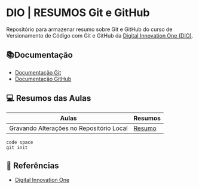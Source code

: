 
# DIO | RESUMOS Git e GitHub

Repositório para armazenar resumo sobre Git e GitHub do curso de Versionamento de Código com Git e GitHub da [Digital Innovation One (DIO)](https://www.dio.me/).

## 📚Documentação
- [Documentação Git](https://git-scm.com/doc)
- [Documentação GitHub](https://docs.github.com/)

## 💻 Resumos das Aulas
| Aulas | Resumos |
|-------|---------|
| Gravando Alterações no Repositório Local | [Resumo](https://radial-emmental-290.notion.site/Como-salvar-altera-es-em-um-repositorio-local-ac10e1c3095346b69af30fb8d289cbb9?pvs=4)


```
code space
git init 
```

## 🔎 Referências
- [ Digital Innovation One]()